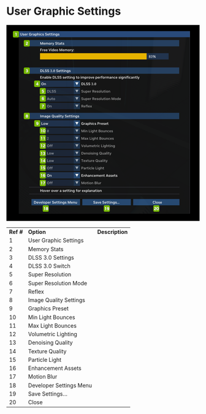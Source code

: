 # User Graphic Settings

![UserGraphicSettings](../data/images/rtxremix_024.png)

<table>
  <tr>
   <td><strong>Ref #</strong>
   </td>
   <td><strong>Option</strong>
   </td>
   <td><strong>Description</strong>
   </td>
  </tr>
  <tr>
   <td>1
   </td>
   <td>User Graphic Settings
   </td>
   <td><!--- Needs Description --->
   </td>
  </tr>
  <tr>
   <td>2
   </td>
   <td>Memory Stats
   </td>
   <td><!--- Needs Description --->
   </td>
  </tr>
  <tr>
   <td>3
   </td>
   <td>DLSS 3.0 Settings
   </td>
   <td><!--- Needs Description --->
   </td>
  </tr>
  <tr>
   <td>4
   </td>
   <td>DLSS 3.0 Switch
   </td>
   <td><!--- Needs Description --->
   </td>
  </tr>
  <tr>
   <td>5
   </td>
   <td>Super Resolution
   </td>
   <td><!--- Needs Description --->
   </td>
  </tr>
  <tr>
   <td>6
   </td>
   <td>Super Resolution Mode
   </td>
   <td><!--- Needs Description --->
   </td>
  </tr>
  <tr>
   <td>7
   </td>
   <td>Reflex
   </td>
   <td><!--- Needs Description --->
   </td>
  </tr>
  <tr>
   <td>8
   </td>
   <td>Image Quality Settings
   </td>
   <td><!--- Needs Description --->
   </td>
  </tr>
  <tr>
   <td>9
   </td>
   <td>Graphics Preset
   </td>
   <td><!--- Needs Description --->
   </td>
  </tr>
  <tr>
   <td>10
   </td>
   <td>Min Light Bounces
   </td>
   <td><!--- Needs Description --->
   </td>
  </tr>
  <tr>
   <td>11
   </td>
   <td>Max Light Bounces
   </td>
   <td><!--- Needs Description --->
   </td>
  </tr>
  <tr>
   <td>12
   </td>
   <td>Volumetric Lighting
   </td>
   <td><!--- Needs Description --->
   </td>
  </tr>
  <tr>
   <td>13
   </td>
   <td>Denoising Quality
   </td>
   <td><!--- Needs Description --->
   </td>
  </tr>
  <tr>
   <td>14
   </td>
   <td>Texture Quality
   </td>
   <td><!--- Needs Description --->
   </td>
  </tr>
  <tr>
   <td>15
   </td>
   <td>Particle Light
   </td>
   <td><!--- Needs Description --->
   </td>
  </tr>
  <tr>
   <td>16
   </td>
   <td>Enhancement Assets
   </td>
   <td><!--- Needs Description --->
   </td>
  </tr>
  <tr>
   <td>17
   </td>
   <td>Motion Blur
   </td>
   <td><!--- Needs Description --->
   </td>
  </tr>
  <tr>
   <td>18
   </td>
   <td>Developer Settings Menu
   </td>
   <td><!--- Needs Description --->
   </td>
  </tr>
  <tr>
   <td>19
   </td>
   <td>Save Settings…
   </td>
   <td><!--- Needs Description --->
   </td>
  </tr>
  <tr>
   <td>20
   </td>
   <td>Close
   </td>
   <td><!--- Needs Description --->
   </td>
  </tr>
</table>
